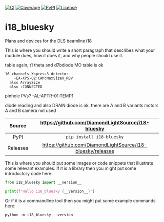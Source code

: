 [![CI](https://github.com/DiamondLightSource/i18-bluesky/actions/workflows/ci.yml/badge.svg)](https://github.com/DiamondLightSource/i18-bluesky/actions/workflows/ci.yml)
[![Coverage](https://codecov.io/gh/DiamondLightSource/i18-bluesky/branch/main/graph/badge.svg)](https://codecov.io/gh/DiamondLightSource/i18-bluesky)
[![PyPI](https://img.shields.io/pypi/v/i18-bluesky.svg)](https://pypi.org/project/i18-bluesky)
[![License](https://img.shields.io/badge/License-Apache%202.0-blue.svg)](https://opensource.org/licenses/Apache-2.0)

# i18_bluesky

Plans and devices for the DLS beamline i18

This is where you should write a short paragraph that describes what your module does,
how it does it, and why people should use it.

table again, t1 theta and d7bdiode
MO table is ok

    16 channels Xspress3 detector
        -EA-XPS-02:CAM:MaxSizeX_RBV
      also ArraySize
      also :CONNECTED

pinhole PVs? -AL-APTR-01:TEMP1

diode reading and also DRAIN
diode is ok, there are A and B variants
motors A and B
camera not used

|  Source  |     <https://github.com/DiamondLightSource/i18-bluesky>      |
| :------: | :----------------------------------------------------------: |
|   PyPI   |                  `pip install i18-bluesky`                   |
| Releases | <https://github.com/DiamondLightSource/i18-bluesky/releases> |

This is where you should put some images or code snippets that illustrate
some relevant examples. If it is a library then you might put some
introductory code here:

```python
from i18_bluesky import __version__

print(f"Hello i18_bluesky {__version__}")
```

Or if it is a commandline tool then you might put some example commands here:

```
python -m i18_bluesky --version
```
